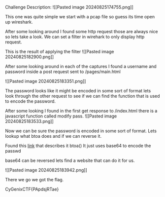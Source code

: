 
Challenge Description:
![[Pasted image 20240825174755.png]]

This one was quite simple we start with a pcap file so guess its time open up wireshark.

After some looking around I found some http request those are always nice so lets take a look.
We can set a filter in wirehark to only display http request.

This is the result of applying the filter
![[Pasted image 20240825182900.png]]

After some looking around in each of the captures I found a username and password inside a post request sent to /pages/main.html

![[Pasted image 20240825183351.png]]

The password looks like it might be encoded in some sort of format lets look through the other request to see if we can find the function that is used to encode the password.

After some looking I found in the first get response to /index.html there is a javascript function called modify pass. 
![[Pasted image 20240825183533.png]]

Now we can be sure the password is encoded in some sort of format. Lets lookup what btoa does and if we can reverse it.

Found this [link](https://www.w3schools.com/jsref/met_win_btoa.asp) that describes it btoa()
It just uses base64 to encode the passwd

base64 can be reversed lets find a website that can do it for us.

![[Pasted image 20240825183942.png]]


There we go we got the flag.

CyGenixCTF{PApdsjRTae}




